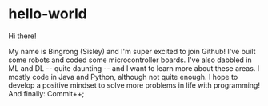 # hello-world

Hi there!

My name is Bingrong (Sisley) and I'm super excited to join Github!
I've built some robots and coded some microcontroller boards. I've also dabbled in ML and DL -- quite daunting -- and I want to learn more about these areas.
I mostly code in Java and Python, although not quite enough.
I hope to develop a positive mindset to solve more problems in life with programming!
And finally: Commit++;

